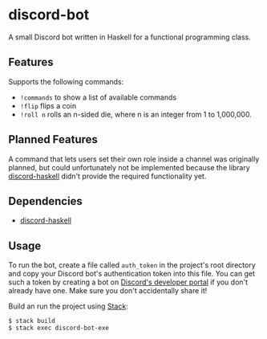 # discord-bot
A small Discord bot written in Haskell for a functional programming class.

## Features
Supports the following commands:

- `!commands` to show a list of available commands
- `!flip` flips a coin
- `!roll n` rolls an n-sided die, where n is an integer from 1 to 1,000,000.

## Planned Features
A command that lets users set their own role inside a channel was originally planned, but could unfortunately not be implemented because the library [discord-haskell](https://github.com/aquarial/discord-haskell) didn't provide the required functionality yet.

## Dependencies

- [discord-haskell](https://github.com/aquarial/discord-haskell)

## Usage

To run the bot, create a file called `auth_token` in the project's root directory and copy your Discord bot's authentication token into this file. You can get such a token by creating a bot on [Discord's developer portal](https://discordapp.com/developers/applications/) if you don't already have one. Make sure you don't accidentally share it!

Build an run the project using [Stack](https://www.haskellstack.org):

```
$ stack build
$ stack exec discord-bot-exe
```